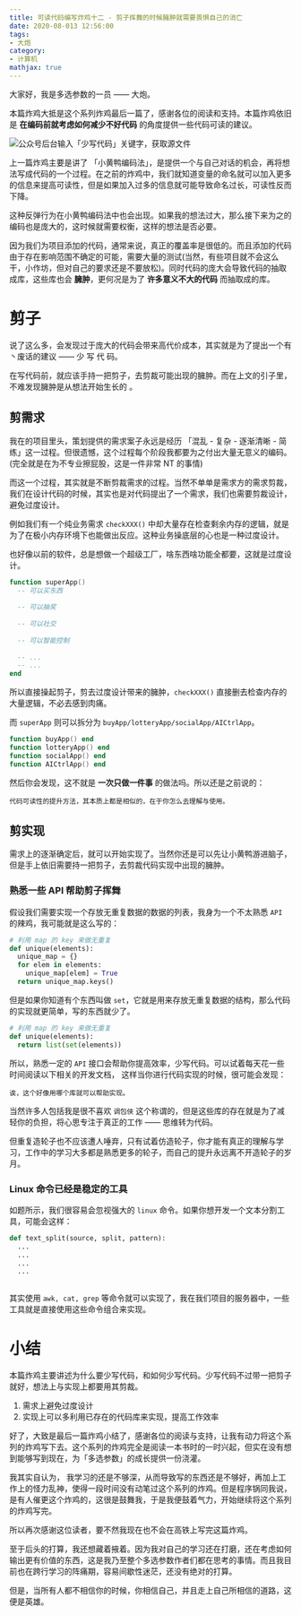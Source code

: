 ```yaml
---
title: 可读代码编写炸鸡十二 - 剪子挥舞的时候臃肿就需要畏惧自己的消亡
date: 2020-08-013 12:56:00
tags:
- 大炮
category:
- 计算机
mathjax: true
---
```


大家好，我是多选参数的一员 —— 大炮。

本篇炸鸡大抵是这个系列炸鸡最后一篇了，感谢各位的阅读和支持。本篇炸鸡依旧是 **在编码前就考虑如何减少不好代码** 的角度提供一些代码可读的建议。

![公众号后台输入「少写代码」关键字，获取源文件](http://img.multiparam.com/dapao/code/20200813071859.png)

上一篇炸鸡主要是讲了 「小黄鸭编码法」，是提供一个与自己对话的机会，再将想法写成代码的一个过程。在之前的炸鸡中，我们就知道变量的命名就可以加入更多的信息来提高可读性，但是如果加入过多的信息就可能导致命名过长，可读性反而下降。

这种反弹行为在小黄鸭编码法中也会出现。如果我的想法过大，那么接下来为之的编码也是庞大的，这时候就需要权衡，这样的想法是否必要。

因为我们为项目添加的代码，通常来说，真正的覆盖率是很低的。而且添加的代码由于存在影响范围不确定的可能，需要大量的测试(当然，有些项目就不会这么干，小作坊，但对自己的要求还是不要放松)。同时代码的庞大会导致代码的抽取成库，这些库也会 **臃肿**，更何况是为了 **许多意义不大的代码** 而抽取成的库。

# 剪子

说了这么多，会发现过于庞大的代码会带来高代价成本，其实就是为了提出一个有丶废话的建议 —— 少 写 代 码。

在写代码前，就应该手持一把剪子，去剪裁可能出现的臃肿。而在上文的引子里，不难发现臃肿是从想法开始生长的 。

## 剪需求

我在的项目里头，策划提供的需求案子永远是经历 「混乱 - 复杂 - 逐渐清晰 - 简练」这一过程。但很遗憾，这个过程每个阶段我都要为之付出大量无意义的编码。(完全就是在为不专业擦屁股，这是一件非常 NT 的事情)

而这一个过程，其实就是不断剪裁需求的过程。当然不单单是需求方的需求剪裁，我们在设计代码的时候，其实也是对代码提出了一个需求，我们也需要剪裁设计，避免过度设计。

例如我们有一个纯业务需求 `checkXXX()`  中却大量存在检查剩余内存的逻辑，就是为了在极小内存环境下也能做出反应。这种业务操底层的心也是一种过度设计。

也好像以前的软件，总是想做一个超级工厂，啥东西啥功能全都要，这就是过度设计。

```lua
function superApp()
  -- 可以买东西
  
  -- 可以抽奖
  
  -- 可以社交
  
  -- 可以智能控制
  
  -- ...
  -- ...
end
```

所以直接操起剪子，剪去过度设计带来的臃肿，`checkXXX()` 直接删去检查内存的大量逻辑，不必去感到肉痛。

而 `superApp` 则可以拆分为 `buyApp/lotteryApp/socialApp/AICtrlApp`。

```lua
function buyApp() end
function lotteryApp() end
function socialApp() end
function AICtrlApp() end
```

然后你会发现，这不就是 **一次只做一件事** 的做法吗。所以还是之前说的：

```
代码可读性的提升方法，其本质上都是相似的，在于你怎么去理解与使用。
```

## 剪实现

需求上的逐渐确定后，就可以开始实现了。当然你还是可以先让小黄鸭游进脑子，但是手上依旧需要持一把剪子，去剪裁代码实现中出现的臃肿。

### 熟悉一些 API 帮助剪子挥舞

假设我们需要实现一个存放无重复数据的数据的列表，我身为一个不太熟悉 `API`  的辣鸡，我可能就是这么写的：

```python
# 利用 map 的 key 来做无重复
def unique(elements):
  unique_map = {}
  for elem in elements:
    unique_map[elem] = True
  return unique_map.keys()
```

但是如果你知道有个东西叫做 `set`，它就是用来存放无重复数据的结构，那么代码的实现就更简单，写的东西就少了。

```python
# 利用 map 的 key 来做无重复
def unique(elements):
  return list(set(elements))
```

所以，熟悉一定的 `API` 接口会帮助你提高效率，少写代码。可以试着每天花一些时间阅读以下相关的开发文档， 这样当你进行代码实现的时候，很可能会发现：

```
诶，这个好像用哪个库就可以帮助实现。
```

当然许多人包括我是很不喜欢 `调包侠` 这个称谓的，但是这些库的存在就是为了减轻你的负担，将心思专注于真正的工作 —— 思维转为代码。

但重复造轮子也不应该遭人唾弃，只有试着仿造轮子，你才能有真正的理解与学习，工作中的学习大多都是熟悉更多的轮子，而自己的提升永远离不开造轮子的岁月。

### Linux 命令已经是稳定的工具

如题所示，我们很容易会忽视强大的 `linux` 命令。如果你想开发一个文本分割工具，可能会这样：

```python
def text_split(source, split, pattern):
  ...
  ...
  ...
  ...
  
```

其实使用 `awk, cat, grep` 等命令就可以实现了，我在我们项目的服务器中，一些工具就是直接使用这些命令组合来实现。

# 小结

本篇炸鸡主要讲述为什么要少写代码，和如何少写代码。少写代码不过带一把剪子就好，想法上与实现上都要用其剪裁。

1. 需求上避免过度设计
2. 实现上可以多利用已存在的代码库来实现，提高工作效率

好了，大致是最后一篇炸鸡小结了，感谢各位的阅读与支持，让我有动力将这个系列的炸鸡写下去。这个系列的炸鸡完全是阅读一本书时的一时兴起，但实在没有想到能够写到现在，为「多选参数」的成长提供一份浇灌。

我其实自认为， 我学习的还是不够深，从而导致写的东西还是不够好，再加上工作上的怪力乱神，使得一段时间没有动笔过这个系列的炸鸡。但是程序锅同我说，是有人催更这个炸鸡的，这很是鼓舞我，于是我便鼓着气力，开始继续将这个系列的炸鸡写完。

所以再次感谢这位读者，要不然我现在也不会在高铁上写完这篇炸鸡。

至于后头的打算，我还想藏着掖着。因为我对自己的学习还在打磨，还在考虑如何输出更有价值的东西，这是我乃至整个多选参数作者们都在思考的事情。而且我目前也在跨行学习的阵痛期，容易间歇性迷茫，还没有绝对的打算。

但是，当所有人都不相信你的时候，你相信自己，并且走上自己所相信的道路，这便是英雄。

